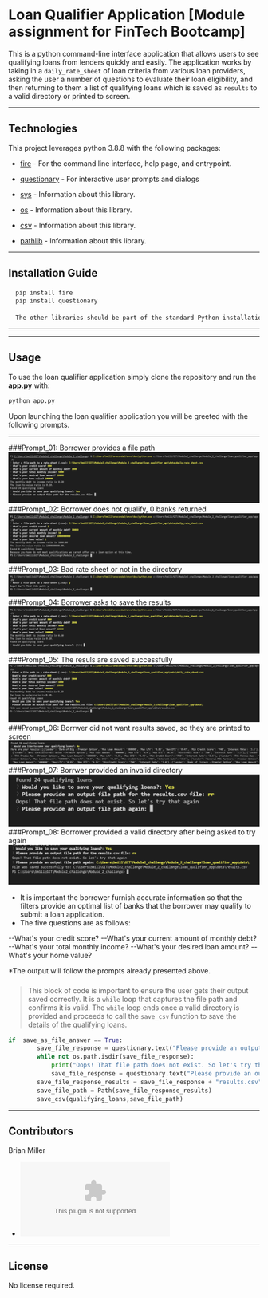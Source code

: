 # Loan Qualifier Application [Module assignment for FinTech Bootcamp]

This is a python command-line interface application that allows users to see qualifying loans from lenders quickly and easily. The application works by taking in a `daily_rate_sheet` of loan criteria from various loan providers, asking the user a number of questions to evaluate their loan eligibility, and then returning to them a list of qualifying loans which is saved as `results` to a valid directory or printed to screen.

---

## Technologies

This project leverages python 3.8.8 with the following packages:

* [fire](https://github.com/google/python-fire) - For the command line interface, help page, and entrypoint.

* [questionary](https://github.com/tmbo/questionary) - For interactive user prompts and dialogs

* [sys](https://docs.python.org/3.8/library/sys.html) - Information about this library.

* [os](https://docs.python.org/3.8/library/os.html) - Information about this library.

* [csv](https://docs.python.org/3.8/library/csv.html) - Information about this library.

* [pathlib](https://docs.python.org/3.8/library/pathlib.html) - Information about this library.
---

## Installation Guide

```python
  pip install fire
  pip install questionary

  The other libraries should be part of the standard Python installation. 
```

---

---

## Usage

To use the loan qualifier application simply clone the repository and run the **app.py** with:

```python
python app.py
```

Upon launching the loan qualifier application you will be greeted with the following prompts.

--------------
###Prompt_01: Borrower provides a file path
![Loan Qualifier Prompts_01](Images/01_Provide_File_Path.PNG)
###Prompt_02: Borrower does not qualify, 0 banks returned
![Loan Qualifier Prompts_02](Images/02_Does_not_qualify.PNG)
###Prompt_03: Bad rate sheet or not in the directory
![Loan Qualifier Prompts_03](Images/03_Bad_rate_sheet_path.PNG)
###Prompt_04: Borrower asks to save the results
![Loan Qualifier Prompts_04](Images/04_Save_Results.PNG)
###Prompt_05: The resuls are saved successfully
![Loan Qualifier Prompts_05](Images/05_Save_Results_Successful.PNG)
###Prompt_06: Borrwer did not want results saved, so they are printed to screen
![Loan Qualifier Prompts_06](Images/06_Print_Results_Successful.PNG)
###Prompt_07: Borrwer provided an invalid directory
![Loan Qualifier Prompts_07](Images/07_Save_Results_Unsuccessful_try_again.PNG)
###Prompt_08: Borrower provided a valid directory after being asked to try again
![Loan Qualifier Prompts_08](Images/08_Save_Results_Unsuccessful_try_again_successful.PNG)

* It is important the borrower furnish accurate information so that the filters provide an optimal list of banks that the borrower may qualify to submit a loan application.
* The five questions are as follows:

--What's your credit score? 
--What's your current amount of monthly debt?
--What's your total monthly income? 
--What's your desired loan amount?
--What's your home value? 

*The output will follow the prompts already presented above. 

###
>This block of code is important to ensure the user gets their output saved correctly. It is a `while` loop that captures the file path
and confirms it is valid. The `while` loop ends once a valid directory is provided and proceeds to call the `save_csv` function to save the details
of the qualifying loans. 

```python
if  save_as_file_answer == True:
        save_file_response = questionary.text("Please provide an output file path for the results.csv file:").ask()
        while not os.path.isdir(save_file_response):
            print("Oops! That file path does not exist. So let's try that again")
            save_file_response = questionary.text("Please provide an output file path again:").ask()
        save_file_response_results = save_file_response + "results.csv"
        save_file_path = Path(save_file_response_results)
        save_csv(qualifying_loans,save_file_path)
```
---

## Contributors

Brian Miller
* ![Contact](mailto:bam4217@yahoo.com)

---

## License

No license required.
